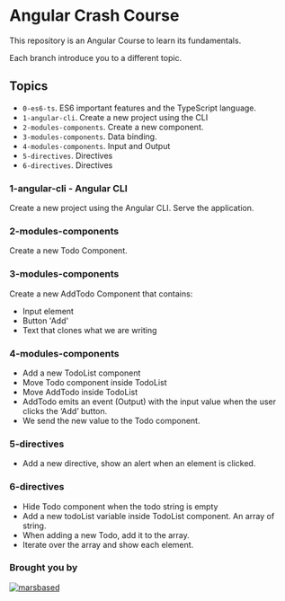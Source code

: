 # Angular Crash Course

This repository is an Angular Course to learn its fundamentals.

Each branch introduce you to a different topic.

## Topics

- `0-es6-ts`. ES6 important features and the TypeScript language.
- `1-angular-cli`. Create a new project using the CLI
- `2-modules-components`. Create a new component.
- `3-modules-components`. Data binding.
- `4-modules-components`. Input and Output
- `5-directives`. Directives
- `6-directives`. Directives

### 1-angular-cli - Angular CLI

Create a new project using the Angular CLI. Serve the application.

### 2-modules-components

Create a new Todo Component.

### 3-modules-components

Create a new AddTodo Component that contains:

- Input element
- Button 'Add'
- Text that clones what we are writing

### 4-modules-components

- Add a new TodoList component
- Move Todo component inside TodoList
- Move AddTodo inside TodoList
- AddTodo emits an event (Output) with the input value when the user clicks the ‘Add’ button.
- We send the new value to the Todo component.

### 5-directives

- Add a new directive, show an alert when an element is clicked.

### 6-directives

- Hide Todo component when the todo string is empty
- Add a new todoList variable inside TodoList component. An array of string.
- When adding a new Todo, add it to the array.
- Iterate over the array and show each element.

### Brought you by

[![marsbased](https://marsbased.com/assets/marsbased-readme.svg)](https://marsbased.com)
